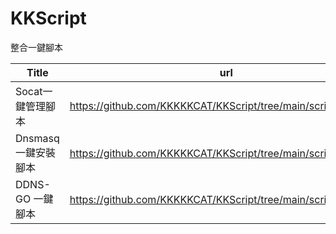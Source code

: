 # KKScript
整合一鍵腳本

|Title|url|
| -------- | ---------- |
|Socat一鍵管理腳本|https://github.com/KKKKKCAT/KKScript/tree/main/script/socat|
|Dnsmasq 一鍵安裝腳本|https://github.com/KKKKKCAT/KKScript/tree/main/script/dnsmasq|
|DDNS-GO 一鍵腳本|https://github.com/KKKKKCAT/KKScript/tree/main/script/DDNSGO|
